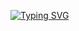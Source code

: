 [![Typing SVG](https://readme-typing-svg.demolab.com?font=Fira+Code&pause=1000&color=FF355E&random=false&width=435&lines=Hi%2C+I'm+Idodo+%F0%9F%91%8B)](https://git.io/typing-svg)

<!---
Idodo12/Idodo12 is a ✨ special ✨ repository because its `README.md` (this file) appears on your GitHub profile.
You can click the Preview link to take a look at your changes.
--->

